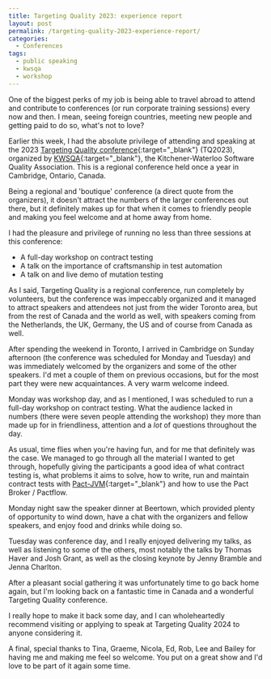 ```yaml
---
title: Targeting Quality 2023: experience report 
layout: post
permalink: /targeting-quality-2023-experience-report/
categories:
  - Conferences
tags:
  - public speaking
  - kwsqa
  - workshop
---
```

One of the biggest perks of my job is being able to travel abroad to attend and contribute to conferences (or run corporate training sessions) every now and then. I mean, seeing foreign countries, meeting new people and getting paid to do so, what's not to love?

Earlier this week, I had the absolute privilege of attending and speaking at the 2023 [Targeting Quality conference](https://targetingquality.ca){:target="_blank"} (TQ2023), organized by [KWSQA](https://kwsqa.org/){:target="_blank"}, the Kitchener-Waterloo Software Quality Association. This is a regional conference held once a year in Cambridge, Ontario, Canada.

Being a regional and 'boutique' conference (a direct quote from the organizers), it doesn't attract the numbers of the larger conferences out there, but it definitely makes up for that when it comes to friendly people and making you feel welcome and at home away from home.

I had the pleasure and privilege of running no less than three sessions at this conference:

* A full-day workshop on contract testing
* A talk on the importance of craftsmanship in test automation
* A talk on and live demo of mutation testing

As I said, Targeting Quality is a regional conference, run completely by volunteers, but the conference was impeccably organized and it managed to attract speakers and attendees not just from the wider Toronto area, but from the rest of Canada and the world as well, with speakers coming from the Netherlands, the UK, Germany, the US and of course from Canada as well.

After spending the weekend in Toronto, I arrived in Cambridge on Sunday afternoon (the conference was scheduled for Monday and Tuesday) and was immediately welcomed by the organizers and some of the other speakers. I'd met a couple of them on previous occasions, but for the most part they were new acquaintances. A very warm welcome indeed.

Monday was workshop day, and as I mentioned, I was scheduled to run a full-day workshop on contract testing. What the audience lacked in numbers (there were seven people attending the workshop) they more than made up for in friendliness, attention and a _lot_ of questions throughout the day.

As usual, time flies when you're having fun, and for me that definitely was the case. We managed to go through all the material I wanted to get through, hopefully giving the participants a good idea of what contract testing is, what problems it aims to solve, how to write, run and maintain contract tests with [Pact-JVM](https://docs.pact.io/implementation_guides/jvm){:target="_blank"} and how to use the Pact Broker / Pactflow.

Monday night saw the speaker dinner at Beertown, which provided plenty of opportunity to wind down, have a chat with the organizers and fellow speakers, and enjoy food and drinks while doing so.

Tuesday was conference day, and I really enjoyed delivering my talks, as well as listening to some of the others, most notably the talks by Thomas Haver and Josh Grant, as well as the closing keynote by Jenny Bramble and Jenna Charlton.

After a pleasant social gathering it was unfortunately time to go back home again, but I'm looking back on a fantastic time in Canada and a wonderful Targeting Quality conference.

I really hope to make it back some day, and I can wholeheartedly recommend visiting or applying to speak at Targeting Quality 2024 to anyone considering it.

A final, special thanks to Tina, Graeme, Nicola, Ed, Rob, Lee and Bailey for having me and making me feel so welcome. You put on a great show and I'd love to be part of it again some time. 